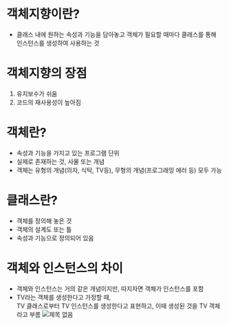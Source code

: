 # 객체지향이란?
  - 클래스 내에 원하는 속성과 기능을 담아놓고 객체가 필요할 때마다 클래스를 통해 인스턴스를 생성하여 사용하는 것

# 객체지향의 장점
   1. 유지보수가 쉬움
   2. 코드의 재사용성이 높아짐

# 객체란?
  - 속성과 기능을 가지고 있는 프로그램 단위
  - 실제로 존재하는 것, 사물 또는 개념
  - 객체는 유형의 개념(의자, 식탁, TV등), 무형의 개념(프로그래밍 에러 등) 모두 가능

# 클래스란?
  - 객체를 정의해 놓은 것
  - 객체의 설계도 또는 틀
  - 속성과 기능으로 정의되어 있음

# 객체와 인스턴스의 차이
  - 객체와 인스턴스는 거의 같은 개념이지만, 따지자면 객체가 인스턴스를 포함
  - TV라는 객체를 생성한다고 가정할 때, <br>
    TV 클래스로부터 TV 인스턴스를 생성한다고 표현하고, 이때 생성된 것을 TV 객체라고 부름
    ![제목 없음](https://github.com/KYOUNGBEOM/STUDY/assets/112946948/0865b0cf-59ee-4526-9ae2-6564d2bb19a1)
